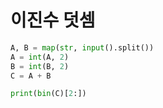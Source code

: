 # 이진수 덧셈

```python
A, B = map(str, input().split())
A = int(A, 2)
B = int(B, 2)
C = A + B

print(bin(C)[2:])
```
